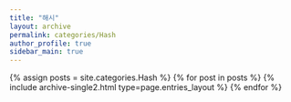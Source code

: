 ```yaml
---
title: "해시"
layout: archive
permalink: categories/Hash
author_profile: true
sidebar_main: true
---
```



{% assign posts = site.categories.Hash %}
{% for post in posts %} {% include archive-single2.html type=page.entries_layout %} {% endfor %}
